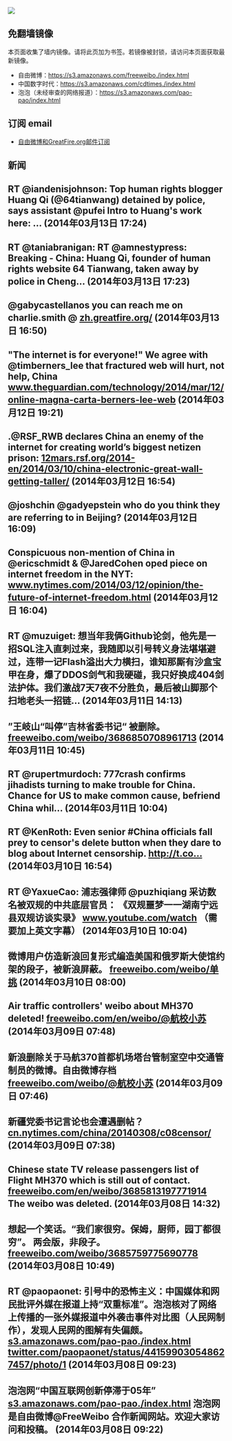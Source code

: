 <img src="logos.png" />

## 免翻墙镜像
本页面收集了墙内镜像。请将此页加为书签。若镜像被封锁，请访问本页面获取最新镜像。
* 自由微博：https://s3.amazonaws.com/freeweibo./index.html
* 中国数字时代：https://s3.amazonaws.com/cdtimes./index.html
* 泡泡（未经审查的网络报道）：https://s3.amazonaws.com/pao-pao/index.html

## 订阅 email
* <a href="https://greatfire.us7.list-manage.com/subscribe?u=854fca58782082e0cbdf204a0&id=c78949b93c">自由微博和GreatFire.org邮件订阅</a>
		
## 新闻
RT @iandenisjohnson: Top human rights blogger Huang Qi (@64tianwang) detained by police, says assistant @pufei Intro to Huang's work here: … (2014年03月13日 17:24)
 ---
RT @taniabranigan: RT @amnestypress: Breaking - China: Huang Qi, founder of human rights website 64 Tianwang, taken away by police in Cheng… (2014年03月13日 17:23)
 ---
@gabycastellanos you can reach me on charlie.smith @ <a href="https://zh.greatfire.org/">zh.greatfire.org/</a> (2014年03月13日 16:50)
 ---
"The internet is for everyone!" We agree with @timberners_lee that fractured web will hurt, not help, China <a href="http://www.theguardian.com/technology/2014/mar/12/online-magna-carta-berners-lee-web">www.theguardian.com/technology/2014/mar/12/online-magna-carta-berners-lee-web</a> (2014年03月12日 19:21)
 ---
.@RSF_RWB declares China an enemy of the internet for creating world’s biggest netizen prison: <a href="http://12mars.rsf.org/2014-en/2014/03/10/china-electronic-great-wall-getting-taller/">12mars.rsf.org/2014-en/2014/03/10/china-electronic-great-wall-getting-taller/</a> (2014年03月12日 16:54)
 ---
@joshchin @gadyepstein who do you think they are referring to in Beijing? (2014年03月12日 16:09)
 ---
Conspicuous non-mention of China in @ericschmidt &amp; @JaredCohen oped piece on internet freedom in the NYT: <a href="http://www.nytimes.com/2014/03/12/opinion/the-future-of-internet-freedom.html?emc=edit_tnt_20140311&nlid=16428923&tntemail0=y&_r=1">www.nytimes.com/2014/03/12/opinion/the-future-of-internet-freedom.html</a> (2014年03月12日 16:04)
 ---
RT @muzuiget: 想当年我俩Github论剑，他先是一招SQL注入直刺过来，我随即以引号转义身法堪堪避过，连带一记Flash溢出大力横扫，谁知那厮有沙盒宝甲在身，爆了DDOS剑气和我硬碰，我只好换成404剑法护体。我们激战7天7夜不分胜负，最后被山脚那个扫地老头一招链… (2014年03月11日 14:13)
 ---
”王岐山“叫停”吉林省委书记“ 被删除。 <a href="https://freeweibo.com/weibo/3686850708961713">freeweibo.com/weibo/3686850708961713</a> (2014年03月11日 10:45)
 ---
RT @rupertmurdoch: 777crash confirms jihadists turning to make trouble for China.   Chance for US to make common cause, befriend China whil… (2014年03月11日 10:04)
 ---
RT @KenRoth: Even senior #China officials fall prey to censor's delete button when they dare to blog about Internet censorship. http://t.co… (2014年03月10日 16:54)
 ---
RT @YaxueCao: 浦志强律师 @puzhiqiang 采访数名被双规的中共底层官员： 《双规噩梦一一湖南宁远县双规访谈实录》 <a href="https://www.youtube.com/watch?v=ovpCJR8Ciho&feature=youtu.be">www.youtube.com/watch</a> （需要加上英文字幕） (2014年03月10日 10:04)
 ---
微博用户仿造新浪回复形式编造美国和俄罗斯大使馆约架的段子，被新浪屏蔽。 <a href="https://freeweibo.com/weibo/%E5%8D%95%E6%8C%91">freeweibo.com/weibo/单挑</a> (2014年03月10日 08:00)
 ---
Air traffic controllers' weibo about MH370 deleted! <a href="https://freeweibo.com/en/weibo/%40%E8%88%AA%E6%A0%A1%E5%B0%8F%E8%8B%8F">freeweibo.com/en/weibo/@航校小苏</a> (2014年03月09日 07:48)
 ---
新浪删除关于马航370首都机场塔台管制室空中交通管制员的微博。自由微博存档 <a href="https://freeweibo.com/weibo/%40%E8%88%AA%E6%A0%A1%E5%B0%8F%E8%8B%8F">freeweibo.com/weibo/@航校小苏</a> (2014年03月09日 07:46)
 ---
新疆党委书记言论也会遭遇删帖？ <a href="http://cn.nytimes.com/china/20140308/c08censor/">cn.nytimes.com/china/20140308/c08censor/</a> (2014年03月09日 07:38)
 ---
Chinese state TV release passengers list of Flight MH370 which is still out of contact. <a href="https://freeweibo.com/en/weibo/3685813197771914">freeweibo.com/en/weibo/3685813197771914</a> The weibo was deleted. (2014年03月08日 14:32)
 ---
想起一个笑话。“我们家很穷。保姆，厨师，园丁都很穷”。 两会版，非段子。
<a href="https://freeweibo.com/weibo/3685759775690778">freeweibo.com/weibo/3685759775690778</a> (2014年03月08日 10:49)
 ---
RT @paopaonet: 引号中的恐怖主义：中国媒体和网民批评外媒在报道上持“双重标准”。泡泡核对了网络上传播的一张外媒报道中外袭击事件对比图（人民网制作），发现人民网的图解有失偏颇。<a href="https://s3.amazonaws.com/pao-pao./index.html?u=article/45">s3.amazonaws.com/pao-pao./index.html</a> <a href="https://twitter.com/paopaonet/status/441599030548627457/photo/1">twitter.com/paopaonet/status/441599030548627457/photo/1</a> (2014年03月08日 09:23)
 ---
泡泡网“中国互联网创新停滞于05年” <a href="https://s3.amazonaws.com/pao-pao./index.html?u=article/46">s3.amazonaws.com/pao-pao./index.html</a> 泡泡网是自由微博@FreeWeibo 合作新闻网站。欢迎大家访问和投稿。 (2014年03月08日 09:22)
 ---
